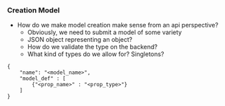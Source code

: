 ### Creation Model
- How do we make model creation make sense from an api perspective?
    - Obviously, we need to submit a model of some variety
    - JSON object representing an object?
    - How do we validate the type on the backend?
    - What kind of types do we allow for? Singletons?
```
{ 
    "name": "<model_name>",
    "model_def" : [
        {"<prop_name>" : "<prop_type>"}
    ]
}
```